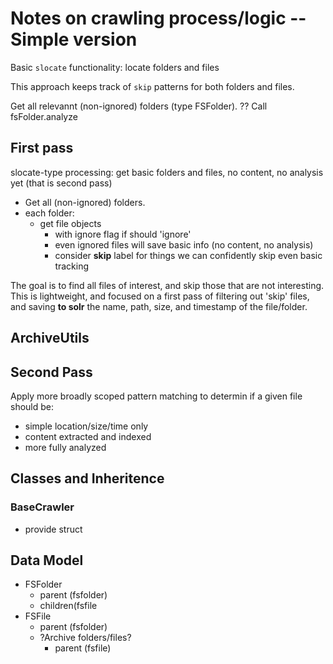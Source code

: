 # Notes on crawling process/logic -- Simple version

Basic `slocate` functionality: locate folders and files

This approach keeps track of `skip` patterns for both folders and files.

Get all relevannt (non-ignored) folders (type FSFolder).
?? Call fsFolder.analyze

## First pass 
slocate-type processing: get basic folders and files, no content, no analysis yet (that is second pass)
- Get all (non-ignored) folders.
- each folder:
  - get file objects 
    - with ignore flag if should 'ignore'
    - even ignored files will save basic info (no content, no analysis)
    - consider **skip** label for things we can confidently skip even basic tracking

The goal is to find all files of interest, and skip those that are not interesting.
This is lightweight, and focused on a first pass of filtering out 'skip' files, and saving **to solr** the name, path, size, and timestamp of the file/folder.


## ArchiveUtils


## Second Pass
Apply more broadly scoped pattern matching to determin if a given file should be:
- simple location/size/time only
- content extracted and indexed
- more fully analyzed



## Classes and Inheritence
### BaseCrawler
* provide struct



## Data Model
- FSFolder
  - parent (fsfolder)
  - children(fsfile
- FSFile
  - parent (fsfolder)
  - ?Archive folders/files?
    - parent (fsfile)

